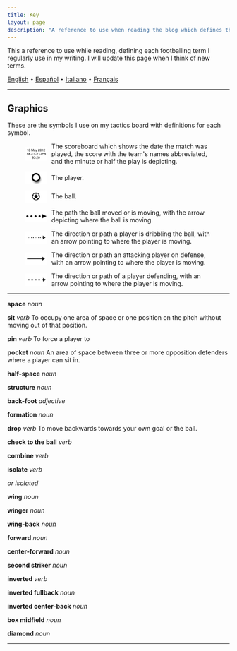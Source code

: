 ```yaml
---
title: Key
layout: page
description: "A reference to use when reading the blog which defines the symbols and football terms used in my writing."
---
```


This a reference to use while reading, defining each footballing term I regularly use in my writing. I will update this page when I think of new terms.

<p class="language-selector">
      <a href="#" data-lang="en">English</a> • 
      <a href="#" data-lang="es">Español</a> • 
      <a href="#" data-lang="it">Italiano</a> • 
      <a href="#" data-lang="fr">Français</a>
    </p>

---

<div class="en">

<h2>Graphics</h2>

<p>These are the symbols I use on my tactics board with definitions for each symbol.</p>

<figure style="display: flex;align-items: center;/* width: 10x; */"> <img src="https://raw.githubusercontent.com/kyleboas/images/main/uploads/2024/07/20/Image-20Jul2024_12:56:14.png" style="margin-right: 10px;width: 50px;"><p style="margin: auto; width: 100%;">The scoreboard which shows the date the match was played, the score with the team's names abbreviated, and the minute or half the play is depicting.</p></figure>

<figure style="display: flex;align-items: center;/* width: 10x; */"> <img src="https://raw.githubusercontent.com/kyleboas/images/main/uploads/2024/07/20/Image-20Jul2024_13:56:42.png" style="margin-right: 10px;width: 50px;"><p style="margin: auto; width: 100%;">The player.</p></figure>

<figure style="display: flex;align-items: center;/* width: 10x; */"> <img src="https://raw.githubusercontent.com/kyleboas/images/main/uploads/2024/07/20/Image-20Jul2024_13:56:43.png" style="margin-right: 10px;width: 50px;"><p style="margin: auto; width: 100%;">The ball.</p></figure>

<figure style="display: flex;align-items: center;/* width: 10x; */"> <img src="https://raw.githubusercontent.com/kyleboas/images/main/uploads/2024/07/20/Image-20Jul2024_12:44:26.png" style="margin-right: 10px;width: 50px;"><p style="margin: auto; width: 100%;">The path the ball moved or is moving, with the arrow depicting where the ball is moving.</p></figure>

<figure style="display: flex;align-items: center;/* width: 10x; */"> <img src="https://raw.githubusercontent.com/kyleboas/images/main/uploads/2024/07/20/Image-20Jul2024_13:02:13.png" style="margin-right: 10px;width: 50px;"><p style="margin: auto; width: 100%;">The direction or path a player is dribbling the ball, with an arrow pointing to where the player is moving.</p></figure>

<figure style="display: flex;align-items: center;/* width: 10x; */"> <img src="https://raw.githubusercontent.com/kyleboas/images/main/uploads/2024/07/20/Image-20Jul2024_12:56:13.png" style="margin-right: 10px;width: 50px;"><p style="margin: auto; width: 100%;">The direction or path an attacking player on defense, with an arrow pointing to where the player is moving. </p></figure>

<figure style="display: flex;align-items: center;/* width: 10x; */"> <img src="https://raw.githubusercontent.com/kyleboas/images/main/uploads/2024/07/20/Image-20Jul2024_12:44:27.png" style="margin-right: 10px;width: 50px;"><p style="margin: auto; width: 100%;">The direction or path of a player defending, with an arrow pointing to where the player is moving. </p></figure>

<hr />

<p><strong>space</strong> <em>noun</em></p>

<p><strong>sit</strong> <em>verb</em> To occupy one area of space or one position on the pitch without moving out of that position. </p>

<p><strong>pin</strong> <em>verb</em> To force a player to </p>

<p><strong>pocket</strong> <em>noun</em> An area of space between three or more opposition defenders where a player can sit in.</p>

<p><strong>half-space</strong> <em>noun</em></p>

<p><strong>structure</strong> <em>noun</em></p>

<p><strong>back-foot</strong> <em>adjective</em></p>

<p><strong>formation</strong> <em>noun</em></p>

<p><strong>drop</strong> <em>verb</em>
To move backwards towards your own goal or the ball.</p>

<p><strong>check to the ball</strong> <em>verb</em></p>

<p><strong>combine</strong> <em>verb</em></p>

<p><strong>isolate</strong> <em>verb</em></p>
<em>or isolated</em></p>

<p><strong>wing</strong> <em>noun</em></p>

<p><strong>winger</strong> <em>noun</em></p>

<p><strong>wing-back</strong> <em>noun</em></p>

<p><strong>forward</strong> <em>noun</em></p>

<p><strong>center-forward</strong> <em>noun</em></p>

<p><strong>second striker</strong> <em>noun</em></p>

<p><strong>inverted</strong> <em>verb</em></p>

<p><strong>inverted fullback</strong> <em>noun</em></p>

<p><strong>inverted center-back</strong> <em>noun</em></p>

<p><strong>box midfield</strong> <em>noun</em></p>

<p><strong>diamond</strong> <em>noun</em></p>

</div>



<div class="es" style="display:none">

<h2>Gráficos</h2>

<p>Estos son los símbolos que uso en mi tablero de tácticas con definiciones para cada símbolo.</p>

<figure style="display: flex;align-items: center;/* width: 10x; */"> <img src="https://raw.githubusercontent.com/kyleboas/images/main/uploads/2024/07/20/Image-20Jul2024_12:56:14.png" style="margin-right: 10px;width: 50px;"><p style="margin: auto; width: 100%;">El marcador que muestra la fecha en que se jugó el partido, el resultado con los nombres de los equipos abreviados y el minuto o la mitad que se está representando.</p></figure>

<figure style="display: flex;align-items: center;/* width: 10x; */"> <img src="https://raw.githubusercontent.com/kyleboas/images/main/uploads/2024/07/20/Image-20Jul2024_13:56:42.png" style="margin-right: 10px;width: 50px;"><p style="margin: auto; width: 100%;">El jugador.</p></figure>

<figure style="display: flex;align-items: center;/* width: 10x; */"> <img src="https://raw.githubusercontent.com/kyleboas/images/main/uploads/2024/07/20/Image-20Jul2024_13:56:43.png" style="margin-right: 10px;width: 50px;"><p style="margin: auto; width: 100%;">El balón.</p></figure>

<figure style="display: flex;align-items: center;/* width: 10x; */"> <img src="https://raw.githubusercontent.com/kyleboas/images/main/uploads/2024/07/20/Image-20Jul2024_12:44:26.png" style="margin-right: 10px;width: 50px;"><p style="margin: auto; width: 100%;">El camino que el balón se movió o está moviendo, con la flecha indicando hacia dónde se está moviendo el balón.</p></figure>

<figure style="display: flex;align-items: center;/* width: 10x; */"> <img src="https://raw.githubusercontent.com/kyleboas/images/main/uploads/2024/07/20/Image-20Jul2024_13:02:13.png" style="margin-right: 10px;width: 50px;"><p style="margin: auto; width: 100%;">La dirección o el camino que un jugador está driblando el balón, con una flecha apuntando hacia dónde se está moviendo el jugador.</p></figure>

<figure style="display: flex;align-items: center;/* width: 10x; */"> <img src="https://raw.githubusercontent.com/kyleboas/images/main/uploads/2024/07/20/Image-20Jul2024_12:56:13.png" style="margin-right: 10px;width: 50px;"><p style="margin: auto; width: 100%;">La dirección o el camino de un jugador atacante en defensa, con una flecha apuntando hacia dónde se está moviendo el jugador.</p></figure>

<figure style="display: flex;align-items: center;/* width: 10x; */"> <img src="https://raw.githubusercontent.com/kyleboas/images/main/uploads/2024/07/20/Image-20Jul2024_12:44:27.png" style="margin-right: 10px;width: 50px;"><p style="margin: auto; width: 100%;">La dirección o el camino de un jugador defendiendo, con una flecha apuntando hacia dónde se está moviendo el jugador.</p></figure>

<hr />

<p><strong>space</strong> <em>sustantivo</em></p>

<p><strong>sit</strong> <em>verbo</em> Ocupar un área de espacio o una posición en el campo sin moverse de esa posición.</p>

<p><strong>pin</strong> <em>verbo</em> Forzar a un jugador a </p>

<p><strong>pocket</strong> <em>sustantivo</em> Un área de espacio entre tres o más defensores rivales donde un jugador puede sentarse.</p>

<p><strong>half-space</strong> <em>sustantivo</em></p>

<p><strong>structure</strong> <em>sustantivo</em></p>

<p><strong>back-foot</strong> <em>adjetivo</em></p>

<p><strong>formation</strong> <em>sustantivo</em></p>

<p><strong>drop</strong> <em>verbo</em> Moverse hacia atrás hacia tu propia portería o el balón.</p>

<p><strong>check to the ball</strong> <em>verbo</em></p>

<p><strong>combine</strong> <em>verbo</em></p>

<p><strong>isolate</strong> <em>verbo</em></p>
<em>o aislado</em></p>

<p><strong>wing</strong> <em>sustantivo</em></p>

<p><strong>winger</strong> <em>sustantivo</em></p>

<p><strong>wing-back</strong> <em>sustantivo</em></p>

<p><strong>forward</strong> <em>sustantivo</em></p>

<p><strong>center-forward</strong> <em>sustantivo</em></p>

<p><strong>second striker</strong> <em>sustantivo</em></p>

<p><strong>inverted</strong> <em>verbo</em></p>

<p><strong>inverted fullback</strong> <em>sustantivo</em></p>

<p><strong>inverted center-back</strong> <em>sustantivo</em></p>

<p><strong>box midfield</strong> <em>sustantivo</em></p>

<p><strong>diamond</strong> <em>sustantivo</em></p>

</div>

---

<script>
// Get the language selector and content elements
const languageSelector = document.querySelectorAll('.language-selector a');
const enContent = document.querySelector('.en');
const esContent = document.querySelector('.es');

// Function to update the content based on the selected language
function updateContent(lang) {
  if (lang === 'en') {
    enContent.style.display = 'block';
    esContent.style.display = 'none';
  } else if (lang === 'es') {
    enContent.style.display = 'none';
    esContent.style.display = 'block';
  } else {
    enContent.style.display = 'none';
    esContent.style.display = 'none';
  }
}

// Initial content update
updateContent('en');

// Listen for language selection changes
languageSelector.forEach(link => {
  link.addEventListener('click', (event) => {
    event.preventDefault();
    const lang = event.target.dataset.lang;
    updateContent(lang);
  });
});
</script>